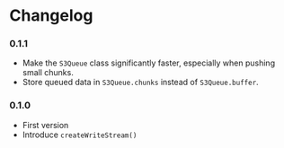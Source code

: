 # Changelog

### 0.1.1
* Make the `S3Queue` class significantly faster, especially when pushing small chunks.
* Store queued data in `S3Queue.chunks` instead of `S3Queue.buffer`.

### 0.1.0
* First version
* Introduce `createWriteStream()`
